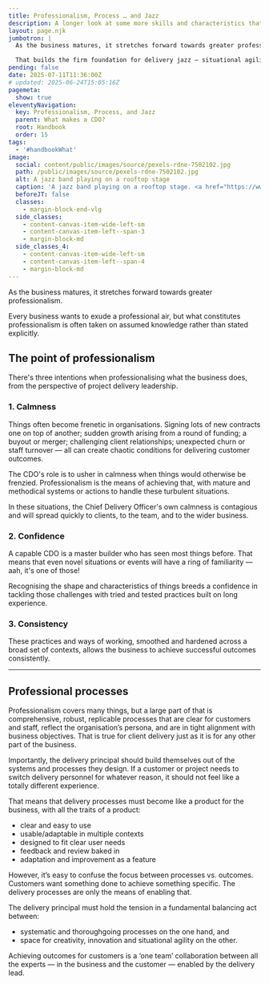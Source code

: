 ```yaml
---
title: Professionalism, Process … and Jazz
description: A longer look at some more skills and characteristics that are important for a CDO
layout: page.njk
jumbotron: |
  As the business matures, it stretches forward towards greater professionalism. Professionalism demands that project delivery processes are comprehensive and robust.

  That builds the firm foundation for delivery jazz — situational agility, creativity, and innovation.
pending: false
date: 2025-07-11T11:36:00Z
# updated: 2025-06-24T15:05:16Z
pagemeta:
  show: true
eleventyNavigation:
  key: Professionalism, Process, and Jazz
  parent: What makes a CDO?
  root: Handbook
  order: 15
tags:
  - '#handbookWhat'
image:
  social: content/public/images/source/pexels-rdne-7502102.jpg
  path: /public/images/source/pexels-rdne-7502102.jpg
  alt: A jazz band playing on a rooftop stage
  caption: 'A jazz band playing on a rooftop stage. <a href="https://www.pexels.com/photo/a-band-playing-on-the-stage-7502102/" target="_blank" rel="noopener">Photo</a> by <a href="https://www.pexels.com/@rdne/" target="_blank" rel="noopener">RDNE</a> on Pexels.'
  beforeJT: false
  classes:
    - margin-block-end-vlg
  side_classes:
    - content-canvas-item-wide-left-sm
    - content-canvas-item-left--span-3
    - margin-block-md
  side_classes_4:
    - content-canvas-item-wide-left-sm
    - content-canvas-item-left--span-4
    - margin-block-md
---
```


As the business matures, it stretches forward towards greater professionalism.

Every business wants to exude a professional air, but what constitutes professionalism is often taken on assumed knowledge rather than stated explicitly.

## The point of professionalism

There's three intentions when professionalising what the business does, from the perspective of project delivery leadership.

### 1. Calmness

Things often become frenetic in organisations. Signing lots of new contracts one on top of another; sudden growth arising from a round of funding; a buyout or merger; challenging client relationships; unexpected churn or staff turnover — all can create chaotic conditions for delivering customer outcomes.

The CDO's role is to usher in calmness when things would otherwise be frenzied. Professionalism is the means of achieving that, with mature and methodical systems or actions to handle these turbulent situations.

In these situations, the Chief Delivery Officer's own calmness is contagious and will spread quickly to clients, to the team, and to the wider business.

### 2. Confidence

A capable CDO is a master builder who has seen most things before. That means that even novel situations or events will have a ring of familiarity — aah, it's one of those!

Recognising the shape and characteristics of things breeds a confidence in tackling those challenges with tried and tested practices built on long experience.

### 3. Consistency

These practices and ways of working, smoothed and hardened across a broad set of contexts, allows the business to achieve successful outcomes consistently.

---

## Professional processes

Professionalism covers many things, but a large part of that is comprehensive, robust, replicable processes that are clear for customers and staff, reflect the organisation’s persona, and are in tight alignment with business objectives. That is true for client delivery just as it is for any other part of the business.

Importantly, the delivery principal should build themselves out of the systems and processes they design. If a customer or project needs to switch delivery personnel for whatever reason, it should not feel like a totally different experience.

That means that delivery processes must become like a product for the business, with all the traits of a product:

- clear and easy to use
- usable/adaptable in multiple contexts
- designed to fit clear user needs
- feedback and review baked in
- adaptation and improvement as a feature

However, it’s easy to confuse the focus between processes vs. outcomes. Customers want something done to achieve something specific. The delivery processes are only the means of enabling that.

The delivery principal must hold the tension in a fundamental balancing act between:

- systematic and thoroughgoing processes on the one hand, and
- space for creativity, innovation and situational agility on the other.

Achieving outcomes for customers is a ‘one team’ collaboration between all the experts — in the business and the customer —  enabled by the delivery lead.
